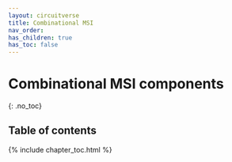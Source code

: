 ```yaml
---
layout: circuitverse
title: Combinational MSI
nav_order:
has_children: true
has_toc: false
---
```


# Combinational MSI components
{: .no_toc}

## Table of contents

{% include chapter_toc.html %}

